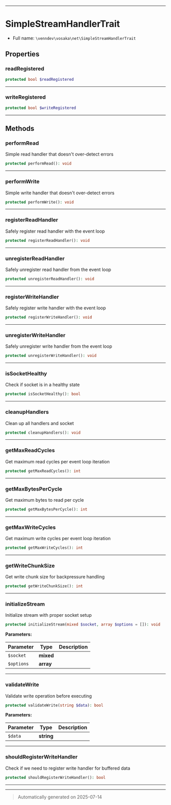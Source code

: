 ***

# SimpleStreamHandlerTrait





* Full name: `\venndev\vosaka\net\SimpleStreamHandlerTrait`



## Properties


### readRegistered



```php
protected bool $readRegistered
```






***

### writeRegistered



```php
protected bool $writeRegistered
```






***

## Methods


### performRead

Simple read handler that doesn't over-detect errors

```php
protected performRead(): void
```












***

### performWrite

Simple write handler that doesn't over-detect errors

```php
protected performWrite(): void
```












***

### registerReadHandler

Safely register read handler with the event loop

```php
protected registerReadHandler(): void
```












***

### unregisterReadHandler

Safely unregister read handler from the event loop

```php
protected unregisterReadHandler(): void
```












***

### registerWriteHandler

Safely register write handler with the event loop

```php
protected registerWriteHandler(): void
```












***

### unregisterWriteHandler

Safely unregister write handler from the event loop

```php
protected unregisterWriteHandler(): void
```












***

### isSocketHealthy

Check if socket is in a healthy state

```php
protected isSocketHealthy(): bool
```












***

### cleanupHandlers

Clean up all handlers and socket

```php
protected cleanupHandlers(): void
```












***

### getMaxReadCycles

Get maximum read cycles per event loop iteration

```php
protected getMaxReadCycles(): int
```












***

### getMaxBytesPerCycle

Get maximum bytes to read per cycle

```php
protected getMaxBytesPerCycle(): int
```












***

### getMaxWriteCycles

Get maximum write cycles per event loop iteration

```php
protected getMaxWriteCycles(): int
```












***

### getWriteChunkSize

Get write chunk size for backpressure handling

```php
protected getWriteChunkSize(): int
```












***

### initializeStream

Initialize stream with proper socket setup

```php
protected initializeStream(mixed $socket, array $options = []): void
```








**Parameters:**

| Parameter | Type | Description |
|-----------|------|-------------|
| `$socket` | **mixed** |  |
| `$options` | **array** |  |





***

### validateWrite

Validate write operation before executing

```php
protected validateWrite(string $data): bool
```








**Parameters:**

| Parameter | Type | Description |
|-----------|------|-------------|
| `$data` | **string** |  |





***

### shouldRegisterWriteHandler

Check if we need to register write handler for buffered data

```php
protected shouldRegisterWriteHandler(): bool
```












***

***
> Automatically generated on 2025-07-14


